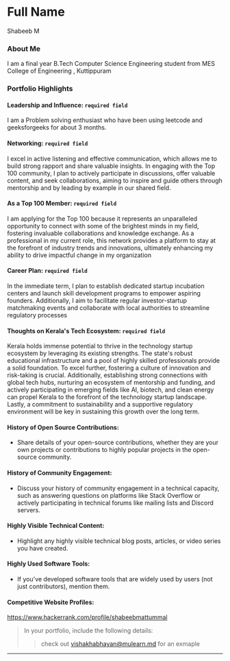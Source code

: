 # Full Name 
Shabeeb M
### About Me

I am a final year B.Tech Computer Science Engineering student from MES College of Engineering , Kuttippuram


### Portfolio Highlights



#### Leadership and Influence: `required field`

I am a Problem solving enthusiast who have been using leetcode and geeksforgeeks for about 3 months. 

#### Networking: `required field`

I excel in active listening and effective communication, which allows me to build strong rapport and share valuable insights. In engaging with the Top 100 community, I plan to actively participate in discussions,
offer valuable content, and seek collaborations, aiming to inspire and guide others through mentorship and by leading by example in our shared field.

#### As a Top 100 Member: `required field`

I am applying for the Top 100 because it represents an unparalleled opportunity to connect with some of the brightest minds in my field, fostering invaluable collaborations and knowledge exchange. As a professional in my current role, this network
provides a platform to stay at the forefront of industry trends and innovations, ultimately enhancing my ability to drive impactful change in my organization

#### Career Plan: `required field`

In the immediate term, I plan to establish dedicated startup incubation centers and launch skill development programs to empower aspiring founders.
Additionally, I aim to facilitate regular investor-startup matchmaking events and collaborate with local authorities to streamline regulatory processes

#### Thoughts on Kerala's Tech Ecosystem: `required field`

Kerala holds immense potential to thrive in the technology startup ecosystem by leveraging its existing strengths. The state's robust educational infrastructure and a pool of highly skilled professionals provide a solid foundation. To excel further, fostering a culture of innovation and risk-taking is crucial. Additionally, establishing strong connections with global tech hubs, nurturing an ecosystem of mentorship and funding, and actively participating in emerging fields like AI, biotech, and clean energy can propel Kerala to the forefront of the technology startup landscape.
Lastly, a commitment to sustainability and a supportive regulatory environment will be key in sustaining this growth over the long term.

#### History of Open Source Contributions:

- Share details of your open-source contributions, whether they are your own projects or contributions to highly popular projects in the open-source community.

#### History of Community Engagement:

-  Discuss your history of community engagement in a technical capacity, such as answering questions on platforms like Stack Overflow or actively participating in technical forums like mailing lists and Discord servers.

#### Highly Visible Technical Content:

- Highlight any highly visible technical blog posts, articles, or video series you have created.

#### Highly Used Software Tools:

- If you've developed software tools that are widely used by users (not just contributors), mention them.

#### Competitive Website Profiles:
  https://www.hackerrank.com/profile/shabeebmattummal



> In your portfolio, include the following details:
>> check out [vishakhabhayan@mulearn.md](./profile/vishakhabhayan@mulearn.md) for an exmaple

---
